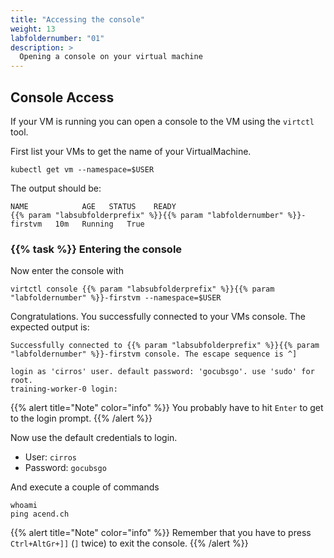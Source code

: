 ```yaml
---
title: "Accessing the console"
weight: 13
labfoldernumber: "01"
description: >
  Opening a console on your virtual machine
---
```



## Console Access

If your VM is running you can open a console to the VM using the `virtctl` tool.

First list your VMs to get the name of your VirtualMachine.

```shell
kubectl get vm --namespace=$USER
```

The output should be:

```shell
NAME            AGE   STATUS    READY
{{% param "labsubfolderprefix" %}}{{% param "labfoldernumber" %}}-firstvm   10m   Running   True
```


### {{% task %}} Entering the console

Now enter the console with
```shell
virtctl console {{% param "labsubfolderprefix" %}}{{% param "labfoldernumber" %}}-firstvm --namespace=$USER
```

Congratulations. You successfully connected to your VMs console. The expected output is:

```shell
Successfully connected to {{% param "labsubfolderprefix" %}}{{% param "labfoldernumber" %}}-firstvm console. The escape sequence is ^]

login as 'cirros' user. default password: 'gocubsgo'. use 'sudo' for root.
training-worker-0 login:
```

{{% alert title="Note" color="info" %}}
You probably have to hit `Enter` to get to the login prompt.
{{% /alert %}}

Now use the default credentials to login.

* User: `cirros`
* Password: `gocubsgo`

And execute a couple of commands
```shell
whoami
ping acend.ch
```

{{% alert title="Note" color="info" %}}
Remember that you have to press `Ctrl+AltGr+]]` (`]` twice) to exit the console.
{{% /alert %}}
